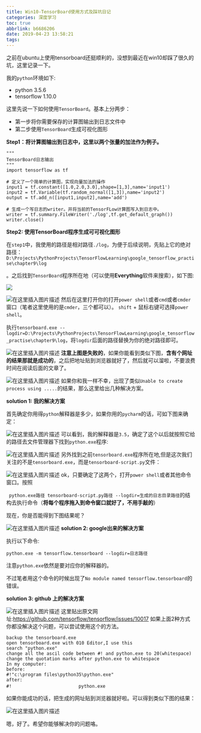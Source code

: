 ```yaml
---
title: Win10-TensorBoard使用方式及踩坑日记
categories: 深度学习
toc: true
abbrlink: b6686206
date: 2019-04-23 13:58:21
tags:
---
```



之前在ubuntu上使用tensorboard还挺顺利的，没想到最近在win10却踩了很久的坑，这里记录一下。

<!-- more -->

我的`python`环境如下:

- python 3.5.6
- tensorflow 1.10.0



这里先说一下如何使用`TensorBoard`。基本上分两步：
- 第一步将你需要保存的计算图输出到日志文件中
-  第二步使用`TensorBoard`生成可视化图形

**Step1：将计算图输出到日志中，这里以两个张量的加法作为例子。**

```
"""
TensorBoard日志输出
"""
import tensorflow as tf

# 定义了一个简单的计算图，实现向量加法的操作
input1 = tf.constant([1.0,2.0,3.0],shape=[1,3],name='input1')
input2 = tf.Variable(tf.random_normal([1,3]),name='input2')
output = tf.add_n([input1,input2],name='add')

# 生成一个写日志的writer。并将当前的TensorFLow计算图写入到日志中。
writer = tf.summary.FileWriter('./log',tf.get_default_graph())
writer.close()
```

**Step2: 使用TensorBoard程序生成可可视化图形**

在`step1`中，我使用的路径是相对路径`./log`，为便于后续说明，先贴上它的绝对路径：`D:\Projects\PythonProjects\TensorFlowLearning\google_tensorflow_practise\chapter9\log`

。之后找到`TensorBoard`程序所在地（可以使用**Everything**软件来搜索），如下图:

![](https://pic.superbed.cn/item/5cfbb5ea451253d178d9d42b.png)

![在这里插入图片描述](https://pic.superbed.cn/item/5cfbb790451253d178d9ec24.png)
然后在这里打开你的打开`power shell`或者`cmd`或者`cmder`窗口（笔者这里使用的是`cmder`，三个都可以）。
`shift` + 鼠标右键可选择`power shell`。

执行`tensorboard.exe --logdir=D:\Projects\PythonProjects\TensorFlowLearning\google_tensorflow_practise\chapter9\log`，将`logdir`后面的路径替换为你的绝对路径即可。

![在这里插入图片描述](https://pic.superbed.cn/item/5cfbb7a0451253d178d9ed2b.png)
**注意上图是失败的**，如果你能看到类似下图，**含有个网址的结果那就是成功的**，之后把地址贴到浏览器就好了，然后就可以溜啦，不要浪费时间在阅读后面的文章了。

![在这里插入图片描述](https://pic.superbed.cn/item/5cfbb7a9451253d178d9edd8.png)
如果你和我一样不幸，出现了类似`Unable to create process using .....`的结果，那么这里给出几种解决方案。

**solution 1: 我的解决方案**

首先确定你用得`python`解释器是多少，如果你用的`pycharm`的话，可如下图来确定：

![在这里插入图片描述](https://pic.superbed.cn/item/5cfbb7a9451253d178d9edd8.png)
可以看到，我的解释器是`3.5`，确定了这个以后就按照它给的路径去文件管理器下找到`python.exe`程序:

![在这里插入图片描述](https://pic.superbed.cn/item/5cfbb7b2451253d178d9ee5b.png)
另外找到之前`tensorboard.exe`程序所在地,但是这次我们关注的不是`tensorboard.exe`，而是`tensorboard-script.py`文件：

![在这里插入图片描述](https://pic.superbed.cn/item/5cfbb7c4451253d178d9ef65.png)
ok，只要确定了这两个，打开`power shell`或者其他命令窗口。按照

` python.exe路径 tensorboard-script.py路径 --logdir=生成的日志目录路径`的结构去执行命令（**将每个程序拖入到命令窗口就好了，不用手敲的**）

现在，你是否能得到下图结果呢？

![在这里插入图片描述](https://pic2.superbed.cn/item/5cfbb7d2451253d178d9f05e.png)
**solution 2: google出来的解决方案**

执行以下命令:

`python.exe -m tensorflow.tensorboard --logdir=日志路径`

注意`python.exe`依然是要对应你的解释器的。

不过笔者用这个命令的时候出现了`No module named tensorflow.tensorboard`的错误。

**solution 3: github 上的解决方案**

![在这里插入图片描述](https://pic.superbed.cn/item/5cfbb7da451253d178d9f0e1.png)
这里贴出原文网址:https://github.com/tensorflow/tensorflow/issues/10017
如果上面2种方式你都没解决这个问题，可以尝试使用这个的方法。

```
backup the tensorboard.exe
open tensorboard.exe with 010 Editor,I use this
search "python.exe"
change all the ascil code between #! and python.exe to 20(whitespace)
change the quotation marks after python.exe to whitespace
In my computer:
before:
#!"c:\program files\python35\python.exe"
after:
#!　　　　　　　　　　　　　　　python.exe
```



如果你能成功的话，把生成的网址贴到浏览器就好啦。可以得到类似下图的结果：

![在这里插入图片描述](https://pic.superbed.cn/item/5cfbb7ef451253d178d9f258.png)


嗯，好了。希望你能够解决你的问题咯。

